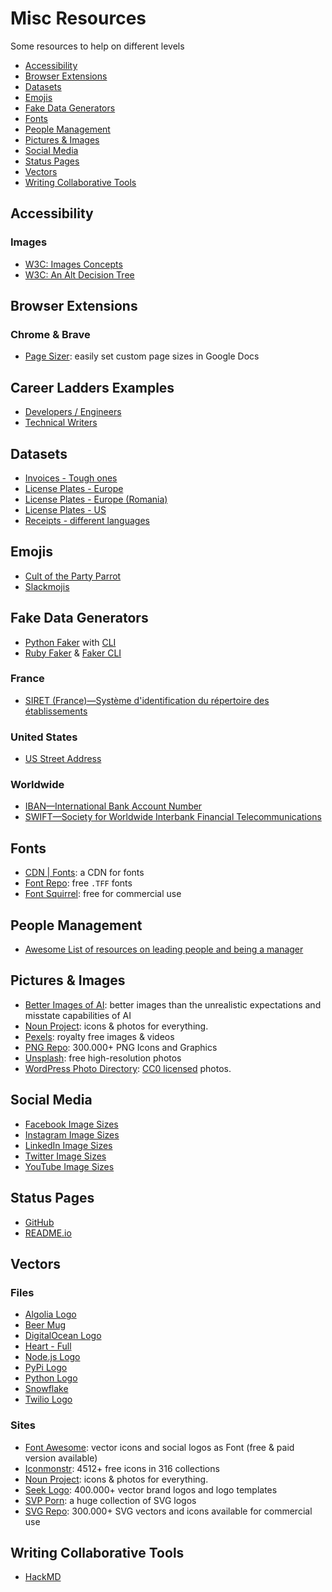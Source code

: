 # Misc Resources

Some resources to help on different levels

- [Accessibility](#accessibility)
- [Browser Extensions](#browser-extensions)
- [Datasets](#datasets)
- [Emojis](#emojis)
- [Fake Data Generators](#fake-data-generators)
- [Fonts](#fonts)
- [People Management](#people-management)
- [Pictures & Images](#pictures--images)
- [Social Media](#social-media)
- [Status Pages](#status-pages)
- [Vectors](#vectors)
- [Writing Collaborative Tools](#writing-collaborative-tools)

## Accessibility

### Images

- [W3C: Images Concepts](https://www.w3.org/WAI/tutorials/images/)
- [W3C: An Alt Decision Tree](https://www.w3.org/WAI/tutorials/images/decision-tree/)

## Browser Extensions

### Chrome & Brave

- [Page Sizer](https://workspace.google.com/marketplace/app/page_sizer/595382898724): easily set custom page sizes in Google Docs

## Career Ladders Examples

- [Developers / Engineers](https://career-ladders.dev/engineering/)
- [Technical Writers](https://career-ladders.dev/docs/)

## Datasets

- [Invoices - Tough ones](https://www.kaggle.com/dibyajyotimohanta/tough-invoices)
- [License Plates - Europe](https://www.kaggle.com/andrewmvd/car-plate-detection)
- [License Plates - Europe (Romania)](https://github.com/RobertLucian/license-plate-dataset)
- [License Plates - US](https://www.kaggle.com/tolgadincer/us-license-plates)
- [Receipts - different languages](https://www.kaggle.com/jenswalter/receipts)

## Emojis

- [Cult of the Party Parrot](https://cultofthepartyparrot.com)
- [Slackmojis](https://slackmojis.com)

## Fake Data Generators

- [Python Faker](https://github.com/joke2k/faker) with [CLI](https://github.com/joke2k/faker#command-line-usage)
- [Ruby Faker](https://github.com/faker-ruby/faker) & [Faker CLI](https://github.com/faker-ruby/faker-bot)

### France

- [SIRET (France)—Système d'identification du répertoire des établissements](https://github.com/vsambor/Random-Siret-Generator)

### United States

- [US Street Address](https://www.fakepersongenerator.com/random-address)

### Worldwide

- [IBAN—International Bank Account Number](http://randomiban.com)
- [SWIFT—Society for Worldwide Interbank Financial Telecommunications](https://www.mobilefish.com/services/bic_swift/bic_swift.php)

## Fonts

- [CDN | Fonts](https://www.cdnfonts.com): a CDN for fonts
- [Font Repo](https://www.fontrepo.com): free `.TFF` fonts
- [Font Squirrel](https://www.fontsquirrel.com): free for commercial use

## People Management

- [Awesome List of resources on leading people and being a manager](https://github.com/LappleApple/awesome-leading-and-managing)

## Pictures & Images

- [Better Images of AI](https://betterimagesofai.org/images): better images than the unrealistic expectations and misstate capabilities of AI
- [Noun Project](https://thenounproject.com): icons & photos for everything.
- [Pexels](https://www.pexels.com): royalty free images & videos
- [PNG Repo](https://www.pngrepo.com): 300.000+ PNG Icons and Graphics
- [Unsplash](https://unsplash.com): free high-resolution photos
- [WordPress Photo Directory](https://wordpress.org/photos/): [CC0 licensed](https://creativecommons.org/share-your-work/public-domain/cc0/) photos.

## Social Media

- [Facebook Image Sizes](https://sproutsocial.com/insights/social-media-image-sizes-guide/#facebook)
- [Instagram Image Sizes](https://sproutsocial.com/insights/social-media-image-sizes-guide/#instagram)
- [LinkedIn Image Sizes](https://sproutsocial.com/insights/social-media-image-sizes-guide/#linkedin)
- [Twitter Image Sizes](https://sproutsocial.com/insights/social-media-image-sizes-guide/#twitter)
- [YouTube Image Sizes](https://sproutsocial.com/insights/social-media-image-sizes-guide/#youtube)

## Status Pages

- [GitHub](https://www.githubstatus.com)
- [README.io](https://www.readmestatus.com)

## Vectors

### Files

- [Algolia Logo](svgs/algolia.svg)
- [Beer Mug](svgs/beer-mug.svg)
- [DigitalOcean Logo](svgs/digitalocean.svg)
- [Heart - Full](svgs/heart.svg)
- [Node.js Logo](svgs/node-js.svg)
- [PyPi Logo](svgs/pypi.svg)
- [Python Logo](svgs/python.svg)
- [Snowflake](svgs/snowflake.svg)
- [Twilio Logo](svgs/twilio.svg)

### Sites

- [Font Awesome](https://fontawesome.com): vector icons and social logos as Font (free & paid version available)
- [Iconmonstr](https://iconmonstr.com/): 4512+ free icons in 316 collections
- [Noun Project](https://thenounproject.com): icons & photos for everything.
- [Seek Logo](https://seeklogo.com): 400.000+ vector brand logos and logo templates
- [SVP Porn](https://svgporn.com): a huge collection of SVG logos
- [SVG Repo](https://www.svgrepo.com): 300.000+ SVG vectors and icons available for commercial use

## Writing Collaborative Tools

- [HackMD](https://hackmd.io/home)
